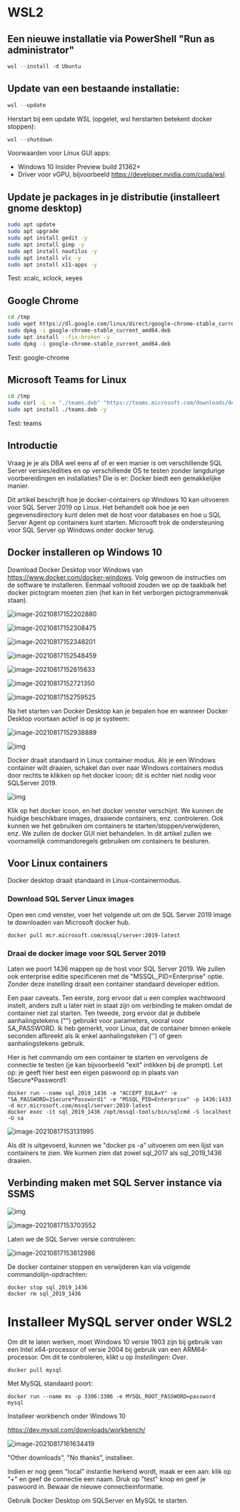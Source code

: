 # WSL2

## Een nieuwe installatie via PowerShell "Run as administrator"

```powershell
wsl --install -d Ubuntu
```

## Update van een bestaande installatie:

```powershell
wsl --update
```

Herstart bij een update WSL (opgelet, wsl herstarten betekent docker stoppen):

```powershell
wsl --shutdown
```

Voorwaarden voor Linux GUI apps:

- Windows 10 Insider Preview build 21362+
- Driver voor vGPU, bijvoorbeeld https://developer.nvidia.com/cuda/wsl.

## Update je packages in je distributie (installeert gnome desktop)

```sh
sudo apt update
sudo apt upgrade
sudo apt install gedit -y
sudo apt install gimp -y
sudo apt install nautilus -y
sudo apt install vlc -y
sudo apt install x11-apps -y
```

Test: xcalc, xclock, xeyes

## Google Chrome

```sh
cd /tmp
sudo wget https://dl.google.com/linux/direct/google-chrome-stable_current_amd64.deb
sudo dpkg -i google-chrome-stable_current_amd64.deb
sudo apt install --fix-broken -y
sudo dpkg -i google-chrome-stable_current_amd64.deb
```

Test: google-chrome

## Microsoft Teams for Linux

```sh
cd /tmp
sudo curl -L -o "./teams.deb" "https://teams.microsoft.com/downloads/desktopurl?env=production&plat=linux&arch=x64&download=true&linuxArchiveType=deb"
sudo apt install ./teams.deb -y
```

Test: teams

## Introductie

Vraag je je als DBA wel eens af of er een manier is om verschillende SQL Server versies/edities en op verschillende OS te testen zonder langdurige voorbereidingen en installaties? Die is er: Docker biedt een gemakkelijke manier.

Dit artikel beschrijft hoe je docker-containers op Windows 10 kan uitvoeren voor SQL Server 2019 op Linux. Het behandelt ook hoe je een gegevensdirectory kunt delen met de host voor databases en hoe u SQL Server Agent op containers kunt starten. Microsoft trok de ondersteuning voor SQL Server op Windows onder docker terug.

## Docker installeren op Windows 10

Download Docker Desktop voor Windows van https://www.docker.com/docker-windows. Volg gewoon de instructies om de software te installeren. Eenmaal voltooid zouden we op de taakbalk het docker pictogram moeten zien (het kan in het verborgen pictogrammenvak staan).



![image-20210817152202880](C:\Users\u2389\source\repos\Databanken2021\Images\docker5)

![image-20210817152308475](./images/docker6)

![image-20210817152348201](./images/docker7)

![image-20210817152548459](./images/docker8)

![image-20210817152615633](./images/docker9)

![image-20210817152721350](./images/docker10)

![image-20210817152759525](./images/docker11)

Na het starten van Docker Desktop kan je bepalen hoe en wanneer Docker Desktop voortaan actief is op je systeem:

![image-20210817152938889](./images/docker12)

![img](./images/docker1)

Docker draait standaard in Linux container modus. Als je een Windows container wilt draaien, schakel dan over naar Windows containers modus door rechts te klikken op het docker icoon; dit is echter niet nodig voor SQLServer 2019.

![img](./images/docker2)



Klik op het docker icoon, en het docker venster verschijnt. We kunnen de huidige beschikbare images, draaiende containers, enz. controleren. Ook kunnen we het gebruiken om containers te starten/stoppen/verwijderen, enz. We zullen de docker GUI niet behandelen. In dit artikel zullen we voornamelijk commandoregels gebruiken om containers te besturen.

## Voor Linux containers

Docker desktop draait standaard in Linux-containermodus.

### Download SQL Server Linux images

Open een cmd venster, voer het volgende uit om de SQL Server 2019 image te downloaden van Microsoft docker hub.

```plain
docker pull mcr.microsoft.com/mssql/server:2019-latest
```

### Draai de docker image voor SQL Server 2019

Laten we poort 1436 mappen op de host voor SQL Server 2019. We zullen ook enterprise editie specificeren met de "MSSQL_PID=Enterprise" optie. Zonder deze instelling draait een container standaard developer edition.

Een paar caveats. Ten eerste, zorg ervoor dat u een complex wachtwoord instelt, anders zult u later niet in staat zijn om verbinding te maken omdat de container niet zal starten. Ten tweede, zorg ervoor dat je dubbele aanhalingstekens ("") gebruikt voor parameters, vooral voor SA_PASSWORD. Ik heb gemerkt, voor Linux, dat de container binnen enkele seconden afbreekt als ik enkel aanhalingsteken ('') of geen aanhalingstekens gebruik.

Hier is het commando om een container te starten en vervolgens de connectie te testen (je kan bijvoorbeeld "exit" intikken bij de prompt). Let op: je geeft hier best een eigen paswoord op in plaats van 1Secure*Password1:

```plain
docker run --name sql_2019_1436 -e "ACCEPT_EULA=Y" -e "SA_PASSWORD=1Secure*Password1" -e "MSSQL_PID=Enterprise" -p 1436:1433 -d mcr.microsoft.com/mssql/server:2019-latest
docker exec -it sql_2019_1436 /opt/mssql-tools/bin/sqlcmd -S localhost -U sa
```

![image-20210817153131995](./images/docker13)

Als dit is uitgevoerd, kunnen we "docker ps -a" uitvoeren om een lijst van containers te zien. We kunnen zien dat zowel sql_2017 als sql_2019_1436 draaien.

## Verbinding maken met SQL Server instance via SSMS

![img](./images/docker3)

![image-20210817153703552](./images/docker14)

Laten we de SQL Server versie controleren:

![image-20210817153812986](./images/docker15)

De docker container stoppen en verwijderen kan via volgende commandolijn-opdrachten:

```plain
docker stop sql_2019_1436
docker rm sql_2019_1436
```

# Installeer MySQL server onder WSL2

Om dit te laten werken, moet Windows 10 versie 1903 zijn bij gebruik van een Intel x64-processor of versie 2004 bij gebruik van een ARM64-processor. Om dit te controleren, klikt u op *Instellingen*: *Over*.

```
docker pull mysql
```

Met MySQL standaard poort:

```
docker run --name ms -p 3306:3306 -e MYSQL_ROOT_PASSWORD=password mysql
```

Installeer workbench onder Windows 10

https://dev.mysql.com/downloads/workbench/

![image-20210817161634419](./images/docker16)

"Other downloads", "No thanks", installeer.

Indien er nog geen "local" instantie herkend wordt, maak er een aan: klik op "+" en geef de connectie een naam. Druk op "test" knop en geef je paswoord in. Bewaar de nieuwe connectieinformatie.

Gebruik Docker Desktop om SQLServer en MySQL te starten.



